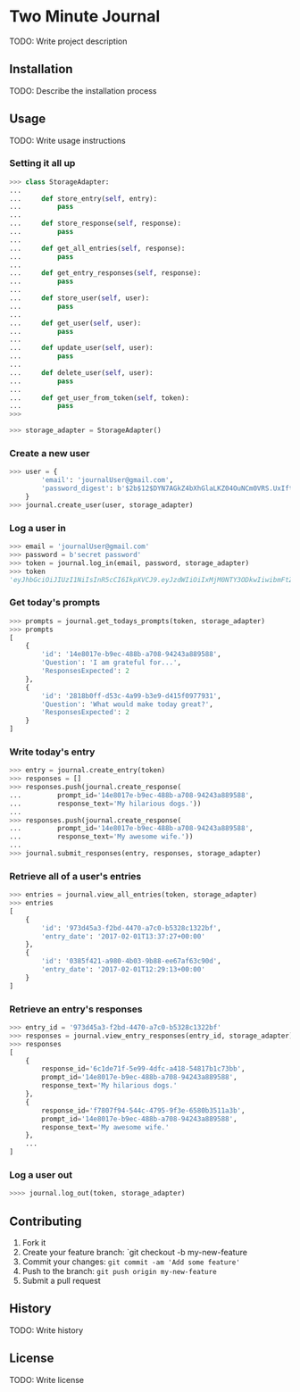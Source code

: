 # Two Minute Journal
TODO: Write project description

## Installation
TODO: Describe the installation process

## Usage
TODO: Write usage instructions

### Setting it all up
```python
>>> class StorageAdapter:
...
...     def store_entry(self, entry):
...         pass
...         
...     def store_response(self, response):
...         pass
...
...     def get_all_entries(self, response):
...         pass
...
...     def get_entry_responses(self, response):
...         pass
...
...     def store_user(self, user):
...         pass
...
...     def get_user(self, user):
...         pass
...
...     def update_user(self, user):
...         pass
...
...     def delete_user(self, user):
...         pass
...
...     def get_user_from_token(self, token):
...         pass
>>>

>>> storage_adapter = StorageAdapter()
```

### Create a new user
```python
>>> user = {
        'email': 'journalUser@gmail.com', 
        'password_digest': b'$2b$12$DYN7AGkZ4bXhGlaLKZ04OuNCm0VRS.UxIftOd5yrkoReH12mlr/gS'
    }
>>> journal.create_user(user, storage_adapter)
```

### Log a user in
```python
>>> email = 'journalUser@gmail.com'
>>> password = b'secret password'
>>> token = journal.log_in(email, password, storage_adapter)
>>> token
'eyJhbGciOiJIUzI1NiIsInR5cCI6IkpXVCJ9.eyJzdWIiOiIxMjM0NTY3ODkwIiwibmFtZSI6IkpvaG4gRG9lIiwiYWRtaW4iOnRydWV9.TJVA95OrM7E2cBab30RMHrHDcEfxjoYZgeFONFh7HgQ'
```

### Get today's prompts
```python
>>> prompts = journal.get_todays_prompts(token, storage_adapter)
>>> prompts
[
    {
        'id': '14e8017e-b9ec-488b-a708-94243a889588', 
        'Question': 'I am grateful for...', 
        'ResponsesExpected': 2
    },
    {
        'id': '2818b0ff-d53c-4a99-b3e9-d415f0977931', 
        'Question': 'What would make today great?', 
        'ResponsesExpected': 2
    }
]
```

### Write today's entry 
```python
>>> entry = journal.create_entry(token)
>>> responses = []
>>> responses.push(journal.create_response(
...         prompt_id='14e8017e-b9ec-488b-a708-94243a889588', 
...         response_text='My hilarious dogs.'))
...
>>> responses.push(journal.create_response(
...         prompt_id='14e8017e-b9ec-488b-a708-94243a889588', 
...         response_text='My awesome wife.'))
...
>>> journal.submit_responses(entry, responses, storage_adapter)
```

### Retrieve all of a user's entries
```python
>>> entries = journal.view_all_entries(token, storage_adapter)
>>> entries
[
    {
        'id': '973d45a3-f2bd-4470-a7c0-b5328c1322bf',
        'entry_date': '2017-02-01T13:37:27+00:00'
    },
    {
        'id': '0385f421-a980-4b03-9b88-ee67af63c90d',
        'entry_date': '2017-02-01T12:29:13+00:00'
    }
]
```

### Retrieve an entry's responses
```python
>>> entry_id = '973d45a3-f2bd-4470-a7c0-b5328c1322bf'
>>> responses = journal.view_entry_responses(entry_id, storage_adapter)
>>> responses
[
    {
        response_id='6c1de71f-5e99-4dfc-a418-54817b1c73bb',
        prompt_id='14e8017e-b9ec-488b-a708-94243a889588', 
        response_text='My hilarious dogs.'
    },
    {
        response_id='f7807f94-544c-4795-9f3e-6580b3511a3b',
        prompt_id='14e8017e-b9ec-488b-a708-94243a889588', 
        response_text='My awesome wife.'
    },
    ...
]
```

### Log a user out
```python
>>>> journal.log_out(token, storage_adapter)
```

## Contributing
1. Fork it
2. Create your feature branch: `git checkout -b my-new-feature
3. Commit your changes: `git commit -am 'Add some feature'`
4. Push to the branch: `git push origin my-new-feature`
5. Submit a pull request

## History
TODO: Write history

## License
TODO: Write license
